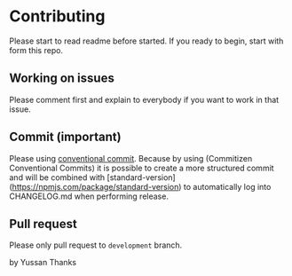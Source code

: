 # Contributing 

Please start to read readme before started. If you ready to begin, start with form this repo.

## Working on issues
Please comment first and explain to everybody if you want to work in that issue.

## Commit (important)
Please using [conventional commit](https://github.com/commitizen/cz-cli). Because by using (Commitizen Conventional Commits) it is possible to create a more structured commit and will be combined with
[standard-version] (https://npmjs.com/package/standard-version) to automatically log into CHANGELOG.md when performing release.

## Pull request 
Please only pull request to `development` branch.

by Yussan
Thanks
